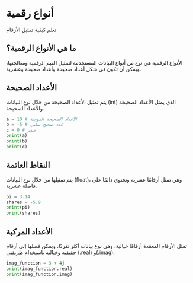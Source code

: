 # أنواع رقمية
تعلم كيفية تمثيل الأرقام

## ما هي الأنواع الرقمية؟

الأنواع الرقمية هي نوع من أنواع البيانات المستخدمة لتمثيل القيم الرقمية ومعالجتها، ويمكن أن تكون في شكل أعداد صحيحة وأعداد صحيحة وعشرية.

## الأعداد الصحيحة
يتم تمثيل الأعداد الصحيحة من خلال نوع البيانات (int) الذي يمثل الأعداد الصحيحة والأعداد الصحيحة.

```python
a = 10 # الأعداد الصحيحة الموجبة
b = -5 # عدد صحيح سلبي
c = 0 # صفر
print(a)
print(b)
print(c)
```
## النقاط العائمة
يتم تمثيلها من خلال نوع البيانات (float)، وهي تمثل أرقامًا عشرية وتحتوي دائمًا على فاصلة عشرية.

```python
pi = 3.14
shares = -5.9
print(pi)
print(shares)
```

## الأعداد المركبة
تمثل الأرقام المعقدة أرقامًا خيالية، وهي نوع بيانات أكثر تفردًا، ويمكن فصلها إلى أرقام حقيقية وخيالية باستخدام طريقتي (.real) و(.imag).

```python
imag_function = 3 + 4j
print(imag_function.real)
print(imag_function.imag)
```
